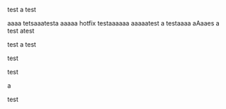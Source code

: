 test
a
test

aaaa
tetsaaatesta
aaaaa
hotfix testaaaaaa
aaaaatest
a
testaaaa
aAaaes
a
test atest

test
a
test

test

test

a

test